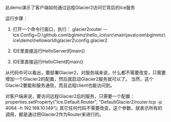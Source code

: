 此demo演示了客户端如何通过远程Glacier2访问它背后的Ice服务

运行步骤：

1. 打开一个命令行窗口，执行：
   glacier2router --Ice.Config=D:\github.com\bglmmz\hello_ice\src\main\java\com\bglmmz\ice\demo\helloworld\glacier2\config.glacier2
   
2. IDE里直接运行HelloServer的main()

3. IDE里直接运行HelloClient的main()

从代码中可以看出，要部署Glacier2，对服务端来说，什么都不需要改变，只需要增加一个Glacier2的配置，然后就启动Glacier2服务就可以了。
当然，这个Glacier2要能和服务通信，而且远程client也能访问到。

对客户端来说，要访问远程Glacier2后的服务，只需要一个配置：
    properties.setProperty("Ice.Default.Router", "DefaultGlacier2/router:tcp -p 4064 -h 192.168.10.149");
其它任何代码不需要改变。这个参数，就表示所有的调用，都是通过把Glacier2作为Router来进行的。